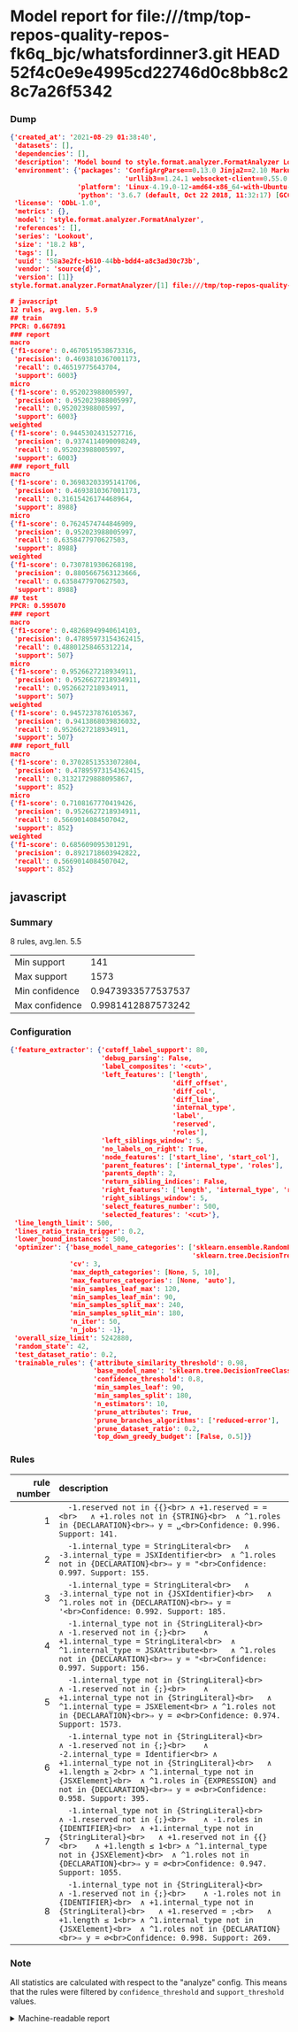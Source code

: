 # Model report for file:///tmp/top-repos-quality-repos-fk6q_bjc/whatsfordinner3.git HEAD 52f4c0e9e4995cd22746d0c8bb8c28c7a26f5342

### Dump

```json
{'created_at': '2021-08-29 01:38:40',
 'datasets': [],
 'dependencies': [],
 'description': 'Model bound to style.format.analyzer.FormatAnalyzer Lookout analyzer.',
 'environment': {'packages': 'ConfigArgParse==0.13.0 Jinja2==2.10 MarkupSafe==1.1.1 PyStemmer==1.3.0 PyYAML==5.1 Pympler==0.5 SQLAlchemy==1.2.10 SQLAlchemy-Utils==0.33.3 asdf==2.3.2 bblfsh==2.12.7 boto==2.49.0 boto3==1.9.130 botocore==1.12.130 cachetools==2.0.1 certifi==2019.3.9 chardet==3.0.4 clint==0.5.1 docker==3.7.0 docker-pycreds==0.4.0 dulwich==0.19.11 grpcio==1.19.0 grpcio-tools==1.19.0 humanfriendly==4.16.1 humanize==0.5.1 idna==2.8 jmespath==0.9.4 jsonschema==2.6.0 lookout-sdk==0.4.1 lookout-sdk-ml==0.19.0 lookout-style==0.2.0 lz4==2.1.6 modelforge==0.12.1 numpy==1.16.2 packaging==19.0 pandas==0.22.0 pip==19.0.3 protobuf==3.7.0 psycopg2-binary==2.7.5 pygtrie==2.3 pyparsing==2.3.1 python-dateutil==2.8.0 python-igraph==0.7.1.post6 pytz==2019.1 requests==2.21.0 requirements-parser==0.2.0 scikit-learn==0.20.1 scikit-optimize==0.5.2 scipy==1.2.1 semantic-version==2.6.0 setuptools==40.8.0 six==1.12.0 smart-open==1.8.1 sourced-ml==0.8.2 spdx==2.5.0 stringcase==1.2.0 tabulate==0.8.2 tqdm==4.31.1 '
                             'urllib3==1.24.1 websocket-client==0.55.0 xxhash==1.3.0',
                 'platform': 'Linux-4.19.0-12-amd64-x86_64-with-Ubuntu-18.04-bionic',
                 'python': '3.6.7 (default, Oct 22 2018, 11:32:17) [GCC 8.2.0]'},
 'license': 'ODbL-1.0',
 'metrics': {},
 'model': 'style.format.analyzer.FormatAnalyzer',
 'references': [],
 'series': 'Lookout',
 'size': '18.2 kB',
 'tags': [],
 'uuid': '58a3e2fc-b610-44bb-bdd4-a8c3ad30c73b',
 'vendor': 'source{d}',
 'version': [1]}
style.format.analyzer.FormatAnalyzer/[1] file:///tmp/top-repos-quality-repos-fk6q_bjc/whatsfordinner3.git 52f4c0e9e4995cd22746d0c8bb8c28c7a26f5342

# javascript
12 rules, avg.len. 5.9
## train
PPCR: 0.667891
### report
macro
{'f1-score': 0.4670519538673316,
 'precision': 0.4693810367001173,
 'recall': 0.46519775643704,
 'support': 6003}
micro
{'f1-score': 0.952023988005997,
 'precision': 0.952023988005997,
 'recall': 0.952023988005997,
 'support': 6003}
weighted
{'f1-score': 0.9445302431527716,
 'precision': 0.9374114090098249,
 'recall': 0.952023988005997,
 'support': 6003}
### report_full
macro
{'f1-score': 0.36983203395141706,
 'precision': 0.4693810367001173,
 'recall': 0.31615426174468964,
 'support': 8988}
micro
{'f1-score': 0.7624574744846909,
 'precision': 0.952023988005997,
 'recall': 0.6358477970627503,
 'support': 8988}
weighted
{'f1-score': 0.7307819306268198,
 'precision': 0.8805667563123666,
 'recall': 0.6358477970627503,
 'support': 8988}
## test
PPCR: 0.595070
### report
macro
{'f1-score': 0.48268949940614103,
 'precision': 0.47895973154362415,
 'recall': 0.48801258465312214,
 'support': 507}
micro
{'f1-score': 0.9526627218934911,
 'precision': 0.9526627218934911,
 'recall': 0.9526627218934911,
 'support': 507}
weighted
{'f1-score': 0.9457237876105367,
 'precision': 0.9413868039836032,
 'recall': 0.9526627218934911,
 'support': 507}
### report_full
macro
{'f1-score': 0.37028513533072804,
 'precision': 0.47895973154362415,
 'recall': 0.31321729888095867,
 'support': 852}
micro
{'f1-score': 0.7108167770419426,
 'precision': 0.9526627218934911,
 'recall': 0.5669014084507042,
 'support': 852}
weighted
{'f1-score': 0.685609095301291,
 'precision': 0.8921718603942822,
 'recall': 0.5669014084507042,
 'support': 852}
```

## javascript
### Summary
8 rules, avg.len. 5.5

| | |
|-|-|
|Min support|141|
|Max support|1573|
|Min confidence|0.9473933577537537|
|Max confidence|0.9981412887573242|

### Configuration

```json
{'feature_extractor': {'cutoff_label_support': 80,
                       'debug_parsing': False,
                       'label_composites': '<cut>',
                       'left_features': ['length',
                                         'diff_offset',
                                         'diff_col',
                                         'diff_line',
                                         'internal_type',
                                         'label',
                                         'reserved',
                                         'roles'],
                       'left_siblings_window': 5,
                       'no_labels_on_right': True,
                       'node_features': ['start_line', 'start_col'],
                       'parent_features': ['internal_type', 'roles'],
                       'parents_depth': 2,
                       'return_sibling_indices': False,
                       'right_features': ['length', 'internal_type', 'reserved', 'roles'],
                       'right_siblings_window': 5,
                       'select_features_number': 500,
                       'selected_features': '<cut>'},
 'line_length_limit': 500,
 'lines_ratio_train_trigger': 0.2,
 'lower_bound_instances': 500,
 'optimizer': {'base_model_name_categories': ['sklearn.ensemble.RandomForestClassifier',
                                              'sklearn.tree.DecisionTreeClassifier'],
               'cv': 3,
               'max_depth_categories': [None, 5, 10],
               'max_features_categories': [None, 'auto'],
               'min_samples_leaf_max': 120,
               'min_samples_leaf_min': 90,
               'min_samples_split_max': 240,
               'min_samples_split_min': 180,
               'n_iter': 50,
               'n_jobs': -1},
 'overall_size_limit': 5242880,
 'random_state': 42,
 'test_dataset_ratio': 0.2,
 'trainable_rules': {'attribute_similarity_threshold': 0.98,
                     'base_model_name': 'sklearn.tree.DecisionTreeClassifier',
                     'confidence_threshold': 0.8,
                     'min_samples_leaf': 90,
                     'min_samples_split': 180,
                     'n_estimators': 10,
                     'prune_attributes': True,
                     'prune_branches_algorithms': ['reduced-error'],
                     'prune_dataset_ratio': 0.2,
                     'top_down_greedy_budget': [False, 0.5]}}
```

### Rules

| rule number | description |
|----:|:-----|
| 1 | `  -1.reserved not in {{}<br>	∧ +1.reserved = =<br>	∧ +1.roles not in {STRING}<br>	∧ ^1.roles in {DECLARATION}<br>⇒ y = ␣<br>Confidence: 0.996. Support: 141.` |
| 2 | `  -1.internal_type = StringLiteral<br>	∧ -3.internal_type = JSXIdentifier<br>	∧ ^1.roles not in {DECLARATION}<br>⇒ y = "<br>Confidence: 0.997. Support: 155.` |
| 3 | `  -1.internal_type = StringLiteral<br>	∧ -3.internal_type not in {JSXIdentifier}<br>	∧ ^1.roles not in {DECLARATION}<br>⇒ y = '<br>Confidence: 0.992. Support: 185.` |
| 4 | `  -1.internal_type not in {StringLiteral}<br>	∧ -1.reserved not in {;}<br>	∧ +1.internal_type = StringLiteral<br>	∧ ^1.internal_type = JSXAttribute<br>	∧ ^1.roles not in {DECLARATION}<br>⇒ y = "<br>Confidence: 0.997. Support: 156.` |
| 5 | `  -1.internal_type not in {StringLiteral}<br>	∧ -1.reserved not in {;}<br>	∧ +1.internal_type not in {StringLiteral}<br>	∧ ^1.internal_type = JSXElement<br>	∧ ^1.roles not in {DECLARATION}<br>⇒ y = ∅<br>Confidence: 0.974. Support: 1573.` |
| 6 | `  -1.internal_type not in {StringLiteral}<br>	∧ -1.reserved not in {;}<br>	∧ -2.internal_type = Identifier<br>	∧ +1.internal_type not in {StringLiteral}<br>	∧ +1.length ≥ 2<br>	∧ ^1.internal_type not in {JSXElement}<br>	∧ ^1.roles in {EXPRESSION} and not in {DECLARATION}<br>⇒ y = ∅<br>Confidence: 0.958. Support: 395.` |
| 7 | `  -1.internal_type not in {StringLiteral}<br>	∧ -1.reserved not in {;}<br>	∧ -1.roles in {IDENTIFIER}<br>	∧ +1.internal_type not in {StringLiteral}<br>	∧ +1.reserved not in {{}<br>	∧ +1.length ≤ 1<br>	∧ ^1.internal_type not in {JSXElement}<br>	∧ ^1.roles not in {DECLARATION}<br>⇒ y = ∅<br>Confidence: 0.947. Support: 1055.` |
| 8 | `  -1.internal_type not in {StringLiteral}<br>	∧ -1.reserved not in {;}<br>	∧ -1.roles not in {IDENTIFIER}<br>	∧ +1.internal_type not in {StringLiteral}<br>	∧ +1.reserved = ;<br>	∧ +1.length ≤ 1<br>	∧ ^1.internal_type not in {JSXElement}<br>	∧ ^1.roles not in {DECLARATION}<br>⇒ y = ∅<br>Confidence: 0.998. Support: 269.` |

### Note
All statistics are calculated with respect to the "analyze" config. This means that the rules were filtered by
`confidence_threshold` and `support_threshold` values.

<details>
    <summary>Machine-readable report</summary>
```json
{"javascript": {"avg_rule_len": 5.5, "max_conf": 0.9981412887573242, "max_support": 1573, "min_conf": 0.9473933577537537, "min_support": 141, "num_rules": 8}}
```
</details>
